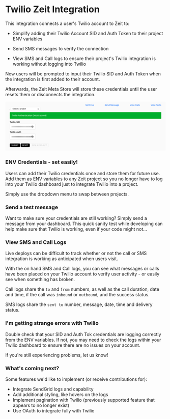 # Twilio Zeit Integration

This integration connects a user's Twilio account to Zeit to:

- Simplify adding their Twilio Account SID and Auth Token 
to their project ENV variables

- Send SMS messages to verify the connection

- View SMS and Call logs to ensure their project's Twilio 
integration is working without logging into Twilio

New users will be prompted to input their Twilio SID and Auth Token 
when the integration is first added to their account.

Afterwards, the Zeit Meta Store will store these credentials until
the user resets them or disconnects the integration.

![Twilio Zeit Integration](TwilioZeitIntegration.png "Twilio Zeit Integration View")


### ENV Credentials - set easily!

Users can add their Twilio credentials once and store them for future use.
Add them as ENV variables to any Zeit project so you no longer have to
log into your Twilio dashboard just to integrate Twilio into a project.

Simply use the dropdown menu to swap between projects.


### Send a test message

Want to make sure your credentials are still working? Simply send a
message from your dashboard. This quick sanity test while developing
can help make sure that Twilio is working, even if your code might not...


### View SMS and Call Logs

Live deploys can be difficult to track whether or not the call or SMS
integration is working as anticipated when users visit.

With the on hand SMS and Call logs, you can see what messages or calls
have been placed on your Twilio account to verify user activity - or 
easily see when something has broken.

Call logs share the `to` and `from` numbers, as well as the call duration,
date and time, if the call was `inbound` or `outbound`, and the success status.

SMS logs share the `sent to` number, message, date, time and delivery
status.


### I'm getting strange errors with Twilio

Double check that your SID and Auth Tok credentials are logging correctly from
the ENV variables. If not, you may need to check the logs within your Twilio
dashboard to ensure there are no issues on your account.

If you're still experiencing problems, let us know!


### What's coming next?

Some features we'd like to implement (or receive contributions for):

- Integrate SendGrid logs and capability
- Add additional styling, like hovers on the logs
- Implement pagination with Twilio (previously supported feature that
appears to no longer exist)
- Use OAuth to integrate fully with Twilio